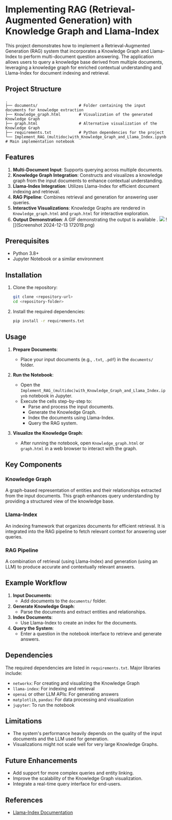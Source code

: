 # Implementing RAG (Retrieval-Augmented Generation) with Knowledge Graph and Llama-Index

This project demonstrates how to implement a Retrieval-Augmented Generation (RAG) system that incorporates a Knowledge Graph and Llama-Index to perform multi-document question answering. The application allows users to query a knowledge base derived from multiple documents, leveraging a knowledge graph for enriched contextual understanding and Llama-Index for document indexing and retrieval.

## Project Structure

```
.
├── documents/                  # Folder containing the input documents for knowledge extraction              
├── Knowledge_graph.html        # Visualization of the generated Knowledge Graph
├── graph.html                  # Alternative visualization of the Knowledge Graph
├── requirements.txt            # Python dependencies for the project
└── Implement_RAG_(multidoc)with_Knowledge_Graph_and_Llama_Index.ipynb  # Main implementation notebook
```

## Features

1. **Multi-Document Input**: Supports querying across multiple documents.
2. **Knowledge Graph Integration**: Constructs and visualizes a knowledge graph from the input documents to enhance contextual understanding.
3. **Llama-Index Integration**: Utilizes Llama-Index for efficient document indexing and retrieval.
4. **RAG Pipeline**: Combines retrieval and generation for answering user queries.
5. **Interactive Visualizations**: Knowledge Graphs are rendered in `Knowledge_graph.html` and `graph.html` for interactive exploration.
6. **Output Demonstration**: A GIF demonstrating the output is available .
   ![](Implement-RAG-multidoc-with-Knowledge-Graph-and-Llama-Index-ipynb---Colab-ezgif.com-video-to-gif-converter.gif)
   ![](Screenshot 2024-12-13 172019.png)
 

## Prerequisites

- Python 3.8+
- Jupyter Notebook or a similar environment

## Installation

1. Clone the repository:
   ```bash
   git clone <repository-url>
   cd <repository-folder>
   ```

2. Install the required dependencies:
   ```bash
   pip install -r requirements.txt
   ```

## Usage

1. **Prepare Documents**:
   - Place your input documents (e.g., `.txt`, `.pdf`) in the `documents/` folder.

2. **Run the Notebook**:
   - Open the `Implement_RAG_(multidoc)with_Knowledge_Graph_and_Llama_Index.ipynb` notebook in Jupyter.
   - Execute the cells step-by-step to:
     - Parse and process the input documents.
     - Generate the Knowledge Graph.
     - Index the documents using Llama-Index.
     - Query the RAG system.

3. **Visualize the Knowledge Graph**:
   - After running the notebook, open `Knowledge_graph.html` or `graph.html` in a web browser to interact with the graph.

## Key Components

### Knowledge Graph
A graph-based representation of entities and their relationships extracted from the input documents. This graph enhances query understanding by providing a structured view of the knowledge base.

### Llama-Index
An indexing framework that organizes documents for efficient retrieval. It is integrated into the RAG pipeline to fetch relevant context for answering user queries.

### RAG Pipeline
A combination of retrieval (using Llama-Index) and generation (using an LLM) to produce accurate and contextually relevant answers.

## Example Workflow

1. **Input Documents**:
   - Add documents to the `documents/` folder.
2. **Generate Knowledge Graph**:
   - Parse the documents and extract entities and relationships.
3. **Index Documents**:
   - Use Llama-Index to create an index for the documents.
4. **Query the System**:
   - Enter a question in the notebook interface to retrieve and generate answers.

## Dependencies

The required dependencies are listed in `requirements.txt`. Major libraries include:

- `networkx`: For creating and visualizing the Knowledge Graph
- `llama-index`: For indexing and retrieval
- `openai` or other LLM APIs: For generating answers
- `matplotlib`, `pandas`: For data processing and visualization
- `jupyter`: To run the notebook

## Limitations

- The system's performance heavily depends on the quality of the input documents and the LLM used for generation.
- Visualizations might not scale well for very large Knowledge Graphs.

## Future Enhancements

- Add support for more complex queries and entity linking.
- Improve the scalability of the Knowledge Graph visualization.
- Integrate a real-time query interface for end-users.

## References

- [Llama-Index Documentation](https://github.com/jerryjliu/llama_index)


